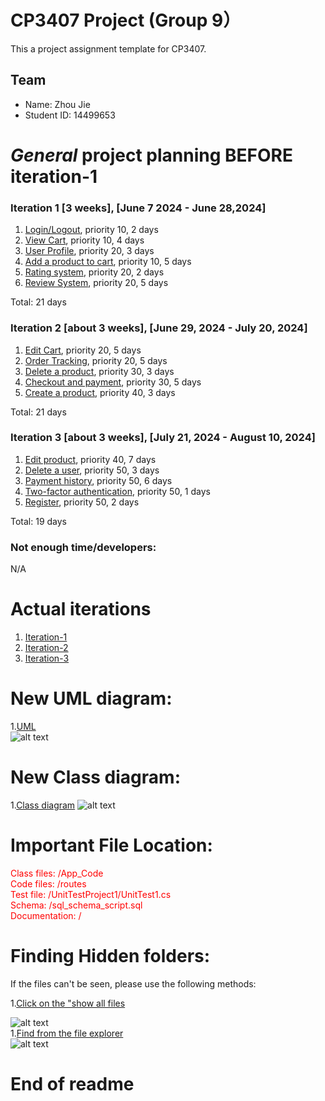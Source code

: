 ﻿ 
# CP3407 Project (Group 9） 

This a project assignment template for CP3407. 
 

## Team

* Name: Zhou Jie
* Student ID: 14499653
 

# *General* project planning BEFORE iteration-1 


### Iteration 1 [3 weeks], [June 7 2024 - June 28,2024]

1. [Login/Logout](./user_stories/user_story_01_Login_Logout.md), priority 10, 2 days
2. [View Cart](./user_stories/user_story_08_View_Cart.md), priority 10, 4 days
3. [User Profile](./user_stories/user_story_06_User_Profile.md), priority 20, 3 days
4. [Add a product to cart](./user_stories/user_story_07_Add_Product_To_Cart.md), priority 10, 5 days
5. [Rating system](./user_stories/user_story_13_Rating_System.md), priority 20, 2 days
6. [Review System](./user_stories/user_story_14_Review_System.md), priority 20, 5 days

Total: 21 days


### Iteration 2 [about 3 weeks], [June 29, 2024 - July 20, 2024]
1. [Edit Cart](./user_stories/user_story_09_Edit_Cart.md), priority 20, 5 days
2. [Order Tracking](./user_stories/user_story_11_Order_Tracking.md), priority 20, 5 days
3. [Delete a product](./user_stories/user_story_04_Delete_Product.md), priority 30, 3 days
4. [Checkout and payment](./user_stories/user_story_10_Checkout_Payment.md), priority 30, 5 days
5. [Create a product](./user_stories/user_story_02_Create_Product.md), priority 40, 3 days



Total: 21 days

### Iteration 3 [about 3 weeks], [July 21, 2024 - August 10, 2024]
1. [Edit product](./user_stories/user_story_03_Edit_Product.md), priority 40, 7 days
2. [Delete a user](./user_stories/user_story_12_Delete_User.md), priority 50, 3 days
3. [Payment history](./user_stories/user_story_05_Payment_History.md), priority 50, 6 days
4. [Two-factor authentication](./user_stories/user_story_16_TwoFactor.md), priority 50, 1 days
5. [Register](./user_stories/user_story_17_Register.md), priority 50, 2 days


Total: 19 days

### Not enough time/developers: 
N/A

# Actual iterations
1. [Iteration-1](./iteration_1.md)
2. [Iteration-2](./iteration_2.md)
2. [Iteration-3](./iteration_3.md)

# New UML diagram:
1.[UML](user_stories/pictures/new_UML1.png)<br/>
![alt text](user_stories/pictures/new_UML1.png)

# New Class diagram:
1.[Class diagram](user_stories/pictures/new_Class_Diagram.png)
![alt text](user_stories/pictures/new_Class_Diagram.png)

# Important File Location:
<span style="color: red">  </span>

<span style="color: red"> Class files: /App_Code</span><br/>
<span style="color: red">Code files: /routes</span><br/>
<span style="color: red">Test file: /UnitTestProject1/UnitTest1.cs</span> <br/>
<span style="color: red">Schema: /sql_schema_script.sql</span> <br/>
<span style="color: red">Documentation: /</span>
# Finding Hidden folders:
If the files can't be seen, please use the following methods:

 
1.[Click on the "show all files](user_stories/pictures/find_all_files1.png)<br/>

![alt text](user_stories/pictures/find_all_files1.png)<br/>
1.[Find from the file explorer ](user_stories/pictures/find_all_files1.png)<br/>
![alt text](user_stories/pictures/find_all_files2.png)<br/>

# End of readme
